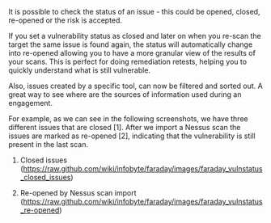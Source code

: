 It is possible to check the status of an issue - this could be opened, closed, re-opened or the risk is accepted.

If you set a vulnerability status as closed and later on when you re-scan the target the same issue is found again, the status will automatically change into re-opened allowing you to have a more granular view of the results of your scans. This is perfect for doing remediation retests, helping you to quickly understand what is still vulnerable. 

Also, issues created by a specific tool, can now be filtered and sorted out. A great way to see where are the sources of information used during an engagement.

For example, as we can see in the following screenshots, we have three different issues that are closed [1]. After we import a Nessus scan the issues are marked as re-opened [2], indicating that the vulnerability is still present in the last scan.

1. Closed issues
(https://raw.github.com/wiki/infobyte/faraday/images/faraday_vulnstatus_closed_issues)

2. Re-opened by Nessus scan import
(https://raw.github.com/wiki/infobyte/faraday/images/faraday_vulnstatus_re-opened)
  
